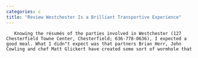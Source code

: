 ```yaml
---
categories: c
title: "Review Westchester Is a Brilliant Transportive Experience"
---
```


      
      

      
       Knowing the résumés of the parties involved in Westchester (127 Chesterfield Towne Center, Chesterfield; 636-778-0636), I expected a good meal. What I didn"t expect was that partners Brian Herr, John Cowling and chef Matt Glickert have created some sort of wormhole that
